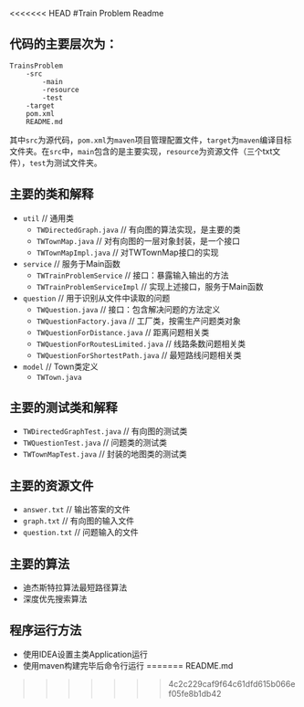 <<<<<<< HEAD
#Train Problem Readme
## 代码的主要层次为：
```
TrainsProblem
	-src
		-main
		-resource
		-test
	-target
	pom.xml
	README.md
```

其中`src`为源代码，`pom.xml`为`maven`项目管理配置文件，`target`为`maven`编译目标文件夹。在`src`中，`main`包含的是主要实现，`resource`为资源文件（三个txt文件），`test`为测试文件夹。

## 主要的类和解释
- `util` // 通用类
	- `TWDirectedGraph.java` // 有向图的算法实现，是主要的类
	- `TWTownMap.java` // 对有向图的一层对象封装，是一个接口
	- `TWTownMapImpl.java` // 对TWTownMap接口的实现
- `service` // 服务于Main函数
	- `TWTrainProblemService` // 接口：暴露输入输出的方法
	- `TWTrainProblemServiceImpl` // 实现上述接口，服务于Main函数
- `question` // 用于识别从文件中读取的问题
	- `TWQuestion.java` // 接口：包含解决问题的方法定义
	- `TWQuestionFactory.java` // 工厂类，按需生产问题类对象
	- `TWQuestionForDistance.java` // 距离问题相关类
	- `TWQuestionForRoutesLimited.java` // 线路条数问题相关类
	- `TWQuestionForShortestPath.java` // 最短路线问题相关类
- `model` // Town类定义
	- `TWTown.java`


## 主要的测试类和解释
- `TWDirectedGraphTest.java` // 有向图的测试类
- `TWQuestionTest.java` // 问题类的测试类
- `TWTownMapTest.java` // 封装的地图类的测试类

## 主要的资源文件
- `answer.txt` // 输出答案的文件
- `graph.txt` // 有向图的输入文件
- `question.txt` // 问题输入的文件

## 主要的算法
- 迪杰斯特拉算法最短路径算法
- 深度优先搜索算法

## 程序运行方法
- 使用IDEA设置主类Application运行
- 使用maven构建完毕后命令行运行
=======
README.md
>>>>>>> 4c2c229caf9f64c61dfd615b066ef05fe8b1db42
